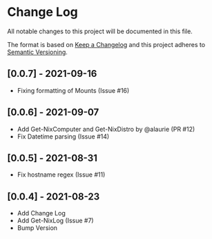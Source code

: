 # Change Log

All notable changes to this project will be documented in this file.

The format is based on [Keep a Changelog](http://keepachangelog.com/)
and this project adheres to [Semantic Versioning](http://semver.org/).

## [0.0.7] - 2021-09-16

- Fixing formatting of Mounts (Issue #16)

## [0.0.6] - 2021-09-07

- Add Get-NixComputer and Get-NixDistro by @alaurie (PR #12)
- Fix Datetime parsing (Issue #14)

## [0.0.5] - 2021-08-31

- Fix hostname regex (Issue #11)

## [0.0.4] - 2021-08-23

- Add Change Log
- Add Get-NixLog (Issue #7)
- Bump Version
